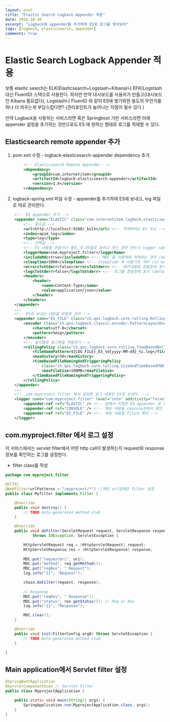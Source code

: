 ```yaml
---
layout: post
title: "Elastic Search Logback Appender 적용"
date: 2018-10-30
excerpt: "Logback에 appender를 추가하여 ES로 로그를 쌓아보자"
tags: [logback, elasticsearch, appender]
comments: true
---
```

# Elastic Search Logback Appender 적용
보통 elastic search는 ELK(Elasticsearch+Logstash+Kibana)나 EFK(Logstash 대신 FluentD) 스택으로 사용한다.
하지만 만약 대시보드를 사용자가 만들고(대시보드인 Kibana 필요없다), Logstash나 FluentD 와 같이 ES에 쌓기위한 용도의 무언가를 하나 더 띄우는게 부담스럽다면?
(관리포인트가 늘어나는 지점이 될수 있다.)

만약 Logback을 사용하는 서비스라면 혹은 Springboot 기반 서비스라면 아래 appender 설정을 추가하는 것만으로도 ES 에 원하는 형태로 로그를 적재할 수 있다.

## Elasticsearch remote appender 추가
1. pom.xml 수정 - logback-elasticsearch-appender dependency 추가
```xml
		<!-- Elasticsearch Remote Appender -->
		<dependency>
			<groupId>com.internetitem</groupId>
			<artifactId>logback-elasticsearch-appender</artifactId>
			<version>1.6</version>
		</dependency>	
```
2. logback-spring.xml 파일 수정 - appender를 추가하여 ES에 보내고, log 파일로 따로 관리한다.
```xml
    <!-- ES appender 추가 -->
	<appender name="ELASTIC" class="com.internetitem.logback.elasticsearch.ElasticsearchAppender">
		<!-- 필수값 -->
        <url>http://localhost:9200/_bulk</url> <!-- 적재하려는 ES 주소 -->
		<index>apim_log</index>
        <type>log</type>        
        <!-- 선택값 -->
        <!-- ES 내용을 콘솔이나 별도 로그파일로 보려고 하는 경우 반드시 logger name 지정해야 ES 적재 내용이 보임 -->
		<loggerName>com.myproject.filter</loggerName>
		<includeMdc>true</includeMdc> <!-- MDC 를 이용하여 적재하는 경우 (default false) -->
		<sleepTime>1000</sleepTime> <!-- sleepTime 후 비동기로 처리 (in ms, default 250) -->
		<errorsToStderr>false</errorsToStderr> <!-- 에러내용을 콘솔창에 표시 (default false) -->
		<logsToStderr>false</logsToStderr> <!-- 로그를 콘솔창에 표시 (default false) -->		
		<headers>
			<header>
				<name>Content-Type</name>
				<value>application/json</value>
			</header>
		</headers>
	</appender>
    ...
    <!-- ES로 보내는 내용을 파일로 관리 -->
	<appender name="ES_FILE" class="ch.qos.logback.core.rolling.RollingFileAppender">
		<encoder class="ch.qos.logback.classic.encoder.PatternLayoutEncoder">
			<charset>utf-8</charset>
			<pattern>%msg</pattern>
		</encoder>
		<!-- 일자별로 로그파일 적용하기 -->
		<rollingPolicy class="ch.qos.logback.core.rolling.TimeBasedRollingPolicy">
			<fileNamePattern>${LOG_FILE}_ES_%d{yyyy-MM-dd}_%i.log</fileNamePattern>
			<maxHistory>30</maxHistory>
			<timeBasedFileNamingAndTriggeringPolicy 
                class="ch.qos.logback.core.rolling.SizeAndTimeBasedFNATP">
				<maxFileSize>100MB</maxFileSize>
			</timeBasedFileNamingAndTriggeringPolicy>
		</rollingPolicy>		
	</appender>
    ...
    <!-- com.myproject.filter 에서 설정한 로그 내용만 ES로 보낸다. --> 
	<logger name="com.myproject.filter" level="info" additivity="false">			
		<appender-ref ref="ELASTIC" /> <!-- 앞에서 지정한 ES appender 로 보낸다. --> 
		<appender-ref ref="CONSOLE" /> <!-- 해당 내용을 console창에서 확인 -->
		<appender-ref ref="ES_FILE" /> <!-- 해당 내용을 file로 확인 -->
	</logger>	
```

## com.myproject.filter 에서 로그 설정
이 서비스에서는 servlet filter에서 어떤 http call이 발생하는지 request와 response 정보를 확인하는 로그를 설정한다.
- filter class를 작성
```java
package com.myproject.filter

@Slf4j
@WebFilter(urlPatterns = "/myproject/*") //해당 url일때만 filter 설정
public class Myfilter implements Filter {

	@Override
	public void destroy() {
		// TODO Auto-generated method stub
	}

	@Override
	public void doFilter(ServletRequest request, ServletResponse response, FilterChain chain)
			throws IOException, ServletException {

		HttpServletRequest req = (HttpServletRequest) request;
		HttpServletResponse res = (HttpServletResponse) response;
				
		MDC.put("requestUri", uri);
		MDC.put("method", req.getMethod());		
		MDC.put("reqRes", " Request");        
		log.info("{}", "Request");

		chain.doFilter(request, response);
		
		// Response
		MDC.put("reqRes", " Response");
		MDC.put("status", res.getStatus()); // Req or Res
		log.info("{}", "Response");

		MDC.clear();
	}

	@Override
	public void init(FilterConfig arg0) throws ServletException {
		// TODO Auto-generated method stub
	}

}
```

## Main application에서 Servlet filter 설정
```java
@SpringBootApplication
@ServletComponentScan // Servlet Filter
public class MyprojectApplication {

	public static void main(String[] args) {
		SpringApplication.run(MyprojectApplication.class, args);
	}
}
```
